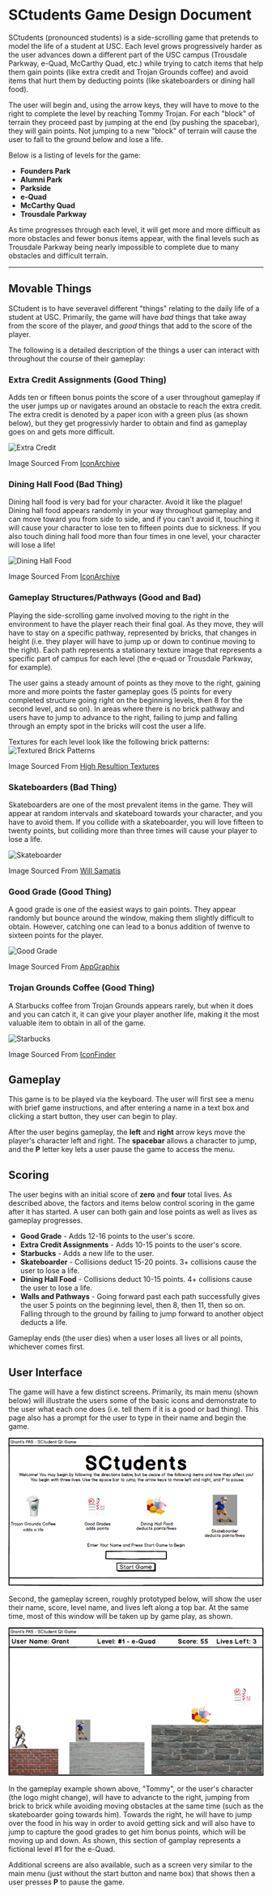 # SCtudents Game Design Document
SCtudents (pronounced students) is a side-scrolling game that pretends to model the life of a student at USC. Each level grows progressively harder as the user advances down a different part of the USC campus (Trousdale Parkway, e-Quad, McCarthy Quad, etc.) while trying to catch items that help them gain points (like extra credit and Trojan Grounds coffee) and avoid items that hurt them by deducting points (like skateboarders or dining hall food).

The user will begin and, using the arrow keys, they will have to move to the right to complete the level by reaching Tommy Trojan. For each "block" of terrain they proceed past by jumping at the end (by pushing the spacebar), they will gain points. Not jumping to a new "block" of terrain will cause the user to fall to the ground below and lose a life.

Below is a listing of levels for the game:
- **Founders Park**
- **Alumni Park**
- **Parkside**
- **e-Quad**
- **McCarthy Quad**
- **Trousdale Parkway**

As time progresses through each level, it will get more and more difficult as more obstacles and fewer bonus items appear, with the final levels such as Trousdale Parkway being nearly impossible to complete due to many obstacles and difficult terrain.

----

## Movable Things
SCtudent is to have severavel different "things" relating to the daily life of a student at USC. Primarily, the game will have _bad_ things that take away from the score of the player, and _good_ things that add to the score of the player.

The following is a detailed description of the things a user can interact with throughout the course of their gameplay:

### Extra Credit Assignments (Good Thing)
Adds ten or fifteen bonus points the score of a user throughout gameplay if the user jumps up or navigates around an obstacle to reach the extra credit. The extra credit is denoted by a paper icon with a green plus (as shown below), but they get progressivly harder to obtain and find as gameplay goes on and gets more difficult.

![Extra Credit](http://icons.iconarchive.com/icons/creative-freedom/shimmer/128/Document-Add-icon.png "Extra Credit")

Image Sourced From [IconArchive](http://www.iconarchive.com/show/shimmer-icons-by-creative-freedom/Document-Add-icon.html)

### Dining Hall Food (Bad Thing)
Dining hall food is very bad for your character. Avoid it like the plague! Dining hall food appears randomly in your way throughout gameplay and can move toward you from side to side, and if you can't avoid it, touching it will cause your character to lose ten to fifteen points due to sickness. If you also touch dining hall food more than four times in one level, your character will lose a life!

![Dining Hall Food](http://icons.iconarchive.com/icons/mohsenfakharian/christmas/128/fast-food-icon.png "Dining Hall Food")

Image Sourced From [IconArchive](http://www.iconarchive.com/show/christmas-icons-by-mohsenfakharian/fast-food-icon.html)

### Gameplay Structures/Pathways (Good and Bad)
Playing the side-scrolling game involved moving to the right in the environment to have the player reach their final goal. As they move, they will have to stay on a specific pathway, represented by bricks, that changes in height (i.e. they player will have to jump up or down to continue moving to the right). Each path represents a stationary texture image that represents a specific part of campus for each level (the e-quad or Trousdale Parkway, for example).

The user gains a steady amount of points as they move to the right, gaining more and more points the faster gameplay goes (5 points for every completed structure going right on the beginning levels, then 8 for the second level, and so on). In areas where there is no brick pathway and users have to jump to advance to the right, failing to jump and falling through an empty spot in the bricks will cost the user a life.

Textures for each level look like the following brick patterns:
![Textured Brick Patterns](http://www.highresolutiontextures.com/images/texture-pack-2-preview.jpg "Textured Brick Patterns")

Image Sourced From [High Resultion Textures](http://www.highresolutiontextures.com/free-brick-wall-texture-pack)

### Skateboarders (Bad Thing)
Skateboarders are one of the most prevalent items in the game. They will appear at random intervals and skateboard towards your character, and you have to avoid them. If you collide with a skateboarder, you will love fifteen to twenty points, but colliding more than three times will cause your player to lose a life.

![Skateboarder](http://2.bp.blogspot.com/-sdXRbd4V7Z0/ThniQhptbSI/AAAAAAAAAJs/n3eMyME70Ws/s1600/skateboard_ch.jpg "Skateboarder")

Image Sourced From [Will Samatis](http://officialwill.blogspot.com/2011/07/flash-game-art.html)

### Good Grade (Good Thing)
A good grade is one of the easiest ways to gain points. They appear randomly but bounce around the window, making them slightly difficult to obtain. However, catching one can lead to a bonus addition of twenve to sixteen points for the player.

![Good Grade](http://www.appgraphix.com/wp-content/uploads/2011/04/aplus1.png "Good Grade")

Image Sourced From [AppGraphix](http://www.appgraphix.com/portfolios/iphone-icon-2/)

### Trojan Grounds Coffee (Good Thing)
A Starbucks coffee from Trojan Grounds appears rarely, but when it does and you can catch it, it can give your player another life, making it the most valuable item to obtain in all of the game.

![Starbucks](http://cdn1.iconfinder.com/data/icons/Starbucks_coffee/PNG/128/starbucks_coffee_1.png "Starbucks")

Image Sourced From [IconFinder](http://www.iconfinder.com/icondetails/47674/128/coffee_cup_lid_starbucks_icon)

## Gameplay

This game is to be played via the keyboard. The user will first see a menu with brief game instructions, and after entering a name in a text box and clicking a start button, they user can begin to play.

After the user begins gameplay, the **left** and **right** arrow keys move the player's character left and right. The **spacebar** allows a character to jump, and the **P** letter key lets a user pause the game to access the menu.

## Scoring

The user begins with an initial score of **zero** and **four** total lives. As described above, the factors and items below control scoring in the game after it has started. A user can both gain and lose points as well as lives as gameplay progresses.

- **Good Grade** - Adds 12-16 points to the user's score.
- **Extra Credit Assignments** - Adds 10-15 points to the user's score.
- **Starbucks** - Adds a new life to the user.
- **Skateboarder** - Collisions deduct 15-20 points. 3+ collisions cause the user to lose a life.
- **Dining Hall Food** - Collisions deduct 10-15 points. 4+ collisions cause the user to lose a life.
- **Walls and Pathways** - Going forward past each path successfully gives the user 5 points on the beginning level, then 8, then 11, then so on. Falling through to the ground by failing to jump forward to another object deducts a life.

Gameplay ends (the user dies) when a user loses all lives or all points, whichever comes first.

## User Interface

The game will have a few distinct screens. Primarily, its main menu (shown below) will illustrate the users some of the basic icons and demonstrate to the user what each one does (i.e. tell them if it is a good or bad thing). This page also has a prompt for the user to type in their name and begin the game.

![Main Menu](images/mainmenu_mockup.png "Main Menu")

Second, the gameplay screen, roughly prototyped below, will show the user their name, score, level name, and lives left along a top bar. At the same time, most of this window will be taken up by game play, as shown.

![Gameplay](images/gameplay_mockup.png "Gameplay")

In the gameplay example shown above, "Tommy", or the user's character (the logo might change), will have to advancte to the right, jumping from brick to brick while avoiding moving obstacles at the same time (such as the skateboarder going towards him). Towards the right, he will have to jump over the food in his way in order to avoid getting sick and will also have to jump to capture the good grades to get him bonus points, which will be moving up and down. As shown, this section of gamplay represents a fictional level #1 for the e-Quad.

Additional screens are also available, such as a screen very similar to the main menu (just without the start button and name box) that shows then a user presses **P** to pause the game.
